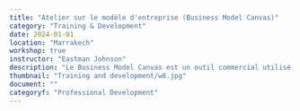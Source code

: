 ```yaml
---
title: "Atelier sur le modèle d'entreprise (Business Model Canvas)"
category: "Training & Development"
date: 2024-01-01
location: "Marrakech"
workshop: true
instructor: "Eastman Johnson"
description: "Le Business Model Canvas est un outil commercial utilisé pour visualiser tous les éléments nécessaires au démarrage d'une entreprise, y compris les clients, la voie d'accès au marché, la proposition de valeur et le financement. Cet atelier présente le Business Model Canvas et montre aux participants comment l'appliquer à leurs propres entreprises et organisations. Les participants discutent de ce que c'est et l'appliquent à plusieurs entreprises afin de déterminer si ce modèle serait utile pour l'entreprise en question. L'atelier permet aux participants d'envisager leur entreprise sous un angle nouveau, ce qui stimule la créativité et les nouvelles idées."
thumbnail: "Training and development/w8.jpg"
document: ""
categoryf: "Professional Development"
---
```

